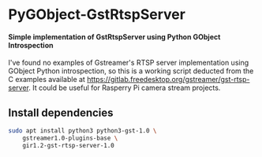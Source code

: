 # PyGObject-GstRtspServer
#### Simple implementation of GstRtspServer using Python GObject Introspection
I've found no examples of Gstreamer's RTSP server implementation using GObject Python introspection, so this is a working script deducted from the C examples available at https://gitlab.freedesktop.org/gstreamer/gst-rtsp-server.
It could be useful for Rasperry Pi camera stream projects.

Install dependencies
------------

```sh
sudo apt install python3 python3-gst-1.0 \
    gstreamer1.0-plugins-base \
    gir1.2-gst-rtsp-server-1.0
```
